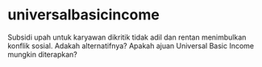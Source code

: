 # universalbasicincome
Subsidi upah untuk karyawan dikritik tidak adil dan rentan menimbulkan konflik sosial. Adakah alternatifnya? Apakah ajuan Universal Basic Income mungkin diterapkan?
